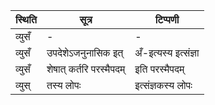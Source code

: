 | स्थिति | सूत्र | टिप्पणी |
| ----- | ------- | ------ |
| व्युसँ | - | - |
| व्युसँ | उपदेशेऽजनुनासिक इत् | अँ-इत्यस्य इत्संज्ञा |
| व्युसँ | शेषात् कर्तरि परस्मैपदम् | इति परस्मैपदम् |
| व्युस् | तस्य लोपः | इत्संज्ञकस्य लोपः |
